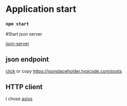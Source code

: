 # Application start

### `npm start`

#Start json server

[json-server](https://jsonplaceholder.typicode.com/)


## json endpoint

[click](https://jsonplaceholder.typicode.com/posts) or copy https://jsonplaceholder.typicode.com/posts

## HTTP client

I chose [axios](https://www.npmjs.com/package/axios) 

